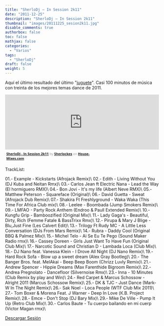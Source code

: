 ```yaml
---
title: "SherloDj – In Session 2k11"
date: "2011-12-25"
description: "SherloDj – In Session 2k11"
thumbnail: "images/20111225_sesion2k11.jpg"
disable_comments: true
authorbox: false
toc: false
mathjax: false
categories:
  - "Varios"
tags:
  - "SherloDj"
draft: false
weight: 5
---
```


Aquí el último resultado del último "[juguete][1]". Casi 100 minutos de música con treinta de los mejores temas dance de 2011.

<iframe width="100%" height="180" src="https://www.house-mixes.com/sharewidget/iframe/?autoplay=false&feed=%2fapi%2fShareWidget%2fSingle%2faudios-153686" frameborder="0"></iframe><div style="clear:both; height:3px; width:300;"></div><p style="display:block; font-size:11px; font-family: 'Open Sans', Helvetica, Arial, sans-serif; margin:0; padding: 3px 4px; color:#999; width:300;"><a href='http://www.house-mixes.com/profile/Sherlockes/play/sherlodj---in-session-2k11'><strong>SherloDj  - In Session 2k11</strong></a> by <a href='http://www.house-mixes.com/profile/Sherlockes'><strong>Sherlockes</strong></a> on <a href='https://www.house-mixes.com'><strong>House-Mixes.com</strong></a></p><div style="clear:both; height:3px;"></div>

TrackList:

01.- Example - Kickstarts (Afrojack Remix)\\
02.- Edith - Living Without You (DJ Kuba and Neitan Rmx)\\
03.- Carlos Jean ft Electric Nana - Lead the Way (El hormiguero RMX)\\
04.- Bon Jovi - It's my life (Albert Neve RMX)\\
05.- Matthew Peterson - Squareface (Original)\\
06.- David Guetta - Sweat (Afrojack Dub Remix)\\
07.- Shakira Ft Freshlyground - Waka Waka (This Time For Africa Club mix)\\
08.- Leelee - Boombada (Jump Smokers Remix)\\
09.- LMFAO - Party Rock Anthem (Endroo & Paull Extended Remix)\\
10.- Kungfu Grip - Bamboozified (Original Mix)\\
11.- Lady Gaga's - Beautiful, Dirty, Rich (Femme Fatale & BassTrixx Rmx)\\
12.- Pirupa & Mary J Blige - Blu,Just Fine (Les Calvert Edit)\\
13.- Trilogy Ft Rudy MC - A Little Less Conversation (DJs From Mars Remix)\\
14.- Rubra - Daddy Cool (Original BBQ & Palmez Mix)\\
15.- Michel Telo - Ai Se Eu Te Pego (Sound Maker Radio rmx)\\
16.- Cassey Doreen - Girls Just Want To Have Fun (Original Club Mix)\\
17.- Narcotic Sound and Christian D - Lambada Loca (Club Mix)\\
18.- DJ Nano feat. Vanessa Klein - I Drove All Night (DJ Nano Remix)\\
19.- Hard Rock Sofa - Blow up a sweet dream (Alex Gray Bootleg)\\
20.- The Banger Bros. feat. MelAkai - Beep Beep Boom (Chrizz Luvly Remix)\\
21.- Andrew Spencer - Hippie Dreams (Max Farenthide Bigroom Remix)\\
22.- Andrea Pregnolato - Dancefloor (Silvernoise Rmx)\\
23.- Inna - 10 Minutes (Club Remix by play and Win)\\
24.- Red Carpet & Marcus Schossow - Alright 2011 (Marcus Schossow Remix)\\
25.- DK & TJC - Just Dance (Mark-W In The Night Remix)\\
26.- Sak Noel - Loca People (WTF Club Mix 2011)\\
27.- Tom Boxer & Morena Feat. J Warner - Deep In Love (К.В. Project Remix)\\
28.- Emce - Don't Stop (DJ Bary Mix)\\
29.- Mike De Ville - Pump It Up (Retro Club Mix)\\
30.- Carlos Baute - Tu cuerpo bailando en mi cuerp (Victor Magan rmx)\\


[Descargar Sesión][2]

 [1]: http://www.musicstore.de/es_ES/ESP/DJ/Controladores-con-tarjeta-de-sonido/Hercules-DJ-Console-RMX-mit-Audio-Interface-Software/art-DJE0002408-000
 [2]: https://www.house-mixes.com/profile/sherlockes/download/sherlodj---in-session-2k11